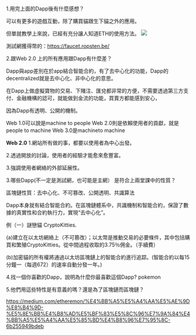 1.用完上面的Dapp後有什麼感想？  

可以有更多的遊戲互動，除了購買貓跟生下貓之外的應用。

但單就教學上來說，已經有充分讓人知道ETH的使用方法。
![](https://i.imgur.com/nrtZFws.png)

測試網獲得幣的：https://faucet.ropsten.be/

2.跟Web 2.0 上的所有應用跟Dapp有什麼差？

Dapp與app差別在於app結合智能合約，有了去中心化的功能，Dapp的decentralized就是去中心化、非中心化的意思。

在Dapp上做虛擬寶物的交易、下賭注、匯兌都非常的方便，不需要透過第三方支付、金融機構的認可，就能做到金流的功能，買賣方都能感到安心，

因為Dapp有透明、公開的機制。

Web 1.0可以說是machine to people
Web 2.0則是依賴使用者的貢獻，就是people to machine
Web 3.0是machineto machine

**Web 2.0**
1.網站所有做的事，都要以使用者為中心出發。 

2.透過開放的討論，使用者的經驗才能愈來愈豐富。

3.強調使用者網絡的外部延展性。


3.哪些Dapp(不一定是測試網，也可能是主網） 是符合上兩堂課中的性質？

區塊鏈性質：去中心化、不可篡改、公開透明、共識算法

Dapp本身就有結合智能合約。在區塊鏈體系中，共識機制和智能合約，保證了數據的真實性和合約執行力，實現“去中心化”。

例（一）謎戀貓 CryptoKitties. 

(a)建立在以太坊網絡上（不可篡改）；以太幣是推動交易的必要條件，其中包括購買和繁殖CryptoKitties。從中間過程收取的3.75％佣金。（手續費）

(b)加密貓的所有權將通過以太坊區塊鏈上的智能合約進行追踪。(智能合約以每15分鐘一（每週672）的速率自動分發一年。)





4.找一個你喜歡的Dapp，說明為什麼你最喜歡這個Dapp?
pokemon


5.他們用這些特性是有意義的嗎？還是為了區塊鏈而區塊鏈？



https://medium.com/etheremon/%E4%BB%A5%E5%A4%AA%E5%AE%9D%E8%B4%9D-%E5%8E%BB%E4%B8%AD%E5%BF%83%E5%8C%96%E7%9A%84%E4%BB%A5%E5%A4%AA%E5%85%BD%E4%B8%96%E7%95%8C-6b255949bdeb

